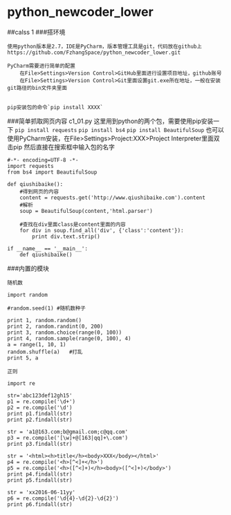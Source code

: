 # python_newcoder_lower

##calss 1
###搭环境

    使用python版本是2.7，IDE是PyCharm，版本管理工具是git，代码放在github上https://github.com/FzhangSpace/python_newcoder_lower.git

    PyCharm需要进行简单的配置
        在File>Settings>Version Control>GitHub里面进行设置项目地址，github账号
        在File>Settings>Version Control>Git里面设置git.exe所在地址，一般在安装git路径的bin文件夹里面


    pip安装包的命令`pip install XXXX`

###简单抓取网页内容 c1_01.py
    这里用到python的两个包，需要使用pip安装一下
        `pip install requests`
        `pip install bs4`
        `pip install BeautifulSoup`
    也可以使用PyCharm安装，在File>Settings>Project:XXX>Project Interpreter里面双击pip
    然后直接在搜索框中输入包的名字
```
#-*- encoding=UTF-8 -*-
import requests
from bs4 import BeautifulSoup

def qiushibaike():
    #得到网页的内容
    content = requests.get('http://www.qiushibaike.com').content
    #解析
    soup = BeautifulSoup(content,'html.parser')

    #查找在div里面class是content里面的内容
    for div in soup.find_all('div', {'class':'content'}):
        print div.text.strip()

if __name__ == '__main__':
    def qiushibaike()
```


###内置的模块

    随机数
```
import random

#random.seed(1) #随机数种子

print 1, random.random()
print 2, random.randint(0, 200)
print 3, random.choice(range(0, 100))
print 4, random.sample(range(0, 100), 4)
a = range(1, 10, 1)
random.shuffle(a)   #打乱
print 5, a
```

    正则
```
import re

str='abc123def12gh15'
p1 = re.compile('\d+')
p2 = re.compile('\d')
print p1.findall(str)
print p2.findall(str)

str = 'a1@163.com;b@gmail.com;c@qq.com'
p3 = re.compile('[\w]+@[163|qq]+\.com')
print p3.findall(str)

str = '<html><h>title</h><body>XXX</body></html>'
p4 = re.compile('<h>[^<]+</h>')
p5 = re.compile('<h>([^<]+)</h><body>([^<]+)</body>')
print p4.findall(str)
print p5.findall(str)

str = 'xx2016-06-11yy'
p6 = re.compile('\d{4}-\d{2}-\d{2}')
print p6.findall(str)
```



